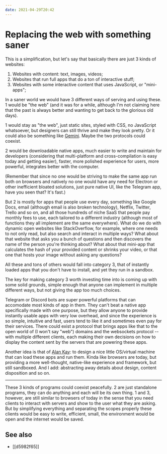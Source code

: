 ```yaml
---
date: 2021-04-29T20:42
---
```


# Replacing the web with something saner

This is a simplification, but let's say that basically there are just 3 kinds of websites:

1. Websites with content: text, images, videos;
2. Websites that run full apps that do a ton of interactive stuff;
3. Websites with some interactive content that uses JavaScript, or "mini-apps";

In a saner world we would have 3 different ways of serving and using these. 1 would be "the web" (and it was for a while, although I'm not claiming here that the past is always better and wanting to get back to the glorious old days).

1 would stay as "the web", just static sites, styled with CSS, no JavaScript whatsoever, but designers can still thrive and make they look pretty. Or it could also be something like [Gemini](https://gemini.circumlunar.space/). Maybe the two protocols could coexist.

2 would be downloadable native apps, much easier to write and maintain for developers (considering that multi-platform and cross-compilation is easy today and getting easier), faster, more polished experience for users, more powerful, integrates better with the computer.

(Remember that since no one would be striving to make the same app run both on browsers and natively no one would have any need for Electron or other inefficient bloated solutions, just pure native UI, like the Telegram app, have you seen that? It's fast.)

But 2 is mostly for apps that people use every day, something like Google Docs, email (although email is also broken technology), Netflix, Twitter, Trello and so on, and all those hundreds of niche SaaS that people pay monthly fees to use, each tailored to a different industry (although most of functions they all implement are the same everywhere). What do we do with dynamic open websites like StackOverflow, for example, where one needs to not only read, but also search and interact in multiple ways? What about that website that asks you a bunch of questions and then discovers the name of the person you're thinking about? What about that mini-app that calculates the hash of your provided content or shrinks your video, or that one that hosts your image without asking any questions?

All these and tons of others would fall into category 3, that of instantly loaded apps that you don't have to install, and yet they run in a sandbox.

The key for making category 3 worth investing time into is coming up with some solid grounds, simple enough that anyone can implement in multiple different ways, but not giving the app too much choices.

Telegram or Discord bots are super powerful platforms that can accomodate most kinds of app in them. They can't beat a native app specifically made with one purpose, but they allow anyone to provide instantly usable apps with very low overhead, and since the experience is so simple, intuitive and fast, users tend to like it and sometimes even pay for their services. There could exist a protocol that brings apps like that to the open world of (I won't say "web") domains and the websockets protocol -- with multiple different clients, each making their own decisions on how to display the content sent by the servers that are powering these apps.

Another idea is that of [Alan Kay](https://www.quora.com/Should-web-browsers-have-stuck-to-being-document-viewers/answer/Alan-Kay-11): to design a nice little OS/virtual machine that can load these apps and run them. Kinda like browsers are today, but providing a more well-thought, native-like experience and framework, but still sandboxed. And I add: abstracting away details about design, content disposition and so on.

---

These 3 kinds of programs could coexist peacefully. 2 are just standalone programs, they can do anything and each will be its own thing. 1 and 3, however, are still similar to browsers of today in the sense that you need clients to interact with servers and show to the user what they are asking. But by simplifying everything and separating the scopes properly these clients would be easy to write, efficient, small, the environment would be open and the internet would be saved.

## See also

- [[d5982f65]]
